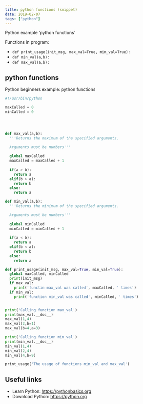 ```yaml
---
title: python functions (snippet)
date: 2019-02-07
tags: ["python"]
---
```

Python example 'python functions'

Functions in program: 
* `def print_usage(init_msg, max_val=True, min_val=True):`
* `def min_val(a,b):`
* `def max_val(a,b):`

## python functions

Python beginners example: python functions

```python
#!/usr/bin/python

maxCalled = 0
minCalled = 0




def max_val(a,b):
  '''Returns the maximum of the specified arguments.

  Arguments must be numbers'''
  
  global maxCalled
  maxCalled = maxCalled + 1
  
  if(a > b):
    return a
  elif(b > a):
    return b
  else:
    return a

def min_val(a,b):
  '''Returns the minimum of the specified arguments.

  Arguments must be numbers'''
  
  global minCalled 
  minCalled = minCalled + 1
  
  if(a < b):
    return a
  elif(b < a):
    return b
  else:
    return a 

def print_usage(init_msg, max_val=True, min_val=True):
  global maxCalled, minCalled
  print(init_msg)
  if max_val:
    print('functin max_val was called', maxCalled, ' times')
  if min_val:
    print('function min_val was called', minCalled, ' times')


print('Calling function max_val')
print(max_val.__doc__)
max_val(1,4)
max_val(2,b=1)
max_val(b=4,a=3)

print('Calling function min_val')
print(min_val.__doc__)
min_val(1,4)
min_val(2,4)
min_val(4,b=9)

print_usage('The usage of functions min_val and max_val')


```

## Useful links

- Learn Python: https://pythonbasics.org
- Download Python: https://python.org

